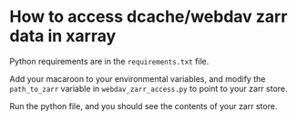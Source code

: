 # How to access dcache/webdav zarr data in xarray

Python requirements are in the `requirements.txt` file.

Add your macaroon to your environmental variables, and modify the `path_to_zarr`
variable in `webdav_zarr_access.py` to point to your zarr store.

Run the python file, and you should see the contents of your zarr store.
